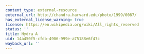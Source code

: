 ```yaml
---
content_type: external-resource
external_url: http://chandra.harvard.edu/photo/1999/0087/
has_external_license_warning: true
license: https://en.wikipedia.org/wiki/All_rights_reserved
status: ''
title: Hydra A
uid: 14a450f5-cfdb-4906-999e-a75188e6f47c
wayback_url: ''
---
```

